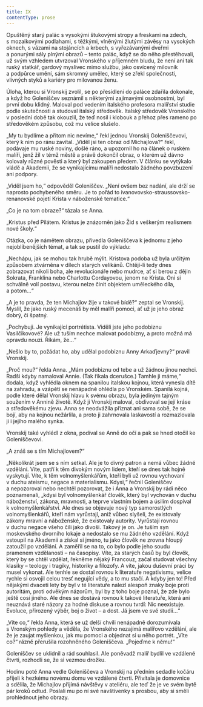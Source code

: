 ```yaml
---
title: IX
contentType: prose
---
```


<section>

Opuštěný starý palác s vysokými štukovými stropy a freskami na zdech, s mozaikovými podlahami, s těžkými, vlněnými žlutými závěsy na vysokých oknech, s vázami na stojáncích a krbech, s vyřezávanými dveřmi a ponurými sály plnými obrazů – tento palác, když se do něho přestěhovali, už svým vzhledem utvrzoval Vronského v příjemném bludu, že není ani tak ruský statkář, gardový myslivec mimo službu, jako osvícený milovník a podpůrce umění, sám skromný umělec, který se zřekl společnosti, vlivných styků a kariéry pro milovanou ženu.

Úloha, kterou si Vronskij zvolil, se po přesídlení do paláce zdařila dokonale, a když ho Goleniščev seznámil s některými zajímavými osobnostmi, byl první dobu klidný. Maloval pod vedením italského profesora malířství studie podle skutečnosti a studoval italský středověk. Italský středověk Vronského v poslední době tak okouzlil, že teď nosil i klobouk a přehoz přes rameno po středověkém způsobu, což mu velice slušelo.

„My tu bydlíme a přitom nic nevíme,“ řekl jednou Vronskij Goleniščevovi, který k nim po ránu zavítal. „Viděl jsi ten obraz od Michajlova?“ řekl, podávaje mu ruské noviny, došlé ráno, a upozornil ho na článek o ruském malíři, jenž žil v témž městě a právě dokončil obraz, o kterém už dávno kolovaly různé pověsti a který byl zakoupen předem. V článku se vytýkalo vládě a Akademii, že se vynikajícímu malíři nedostalo žádného povzbuzení ani podpory.

„Viděl jsem ho,“ odpověděl Goleniščev. „Není ovšem bez nadání, ale drží se naprosto pochybeného směru. Je to pořád to ivanovovsko-straussovsko-renanovské pojetí Krista v náboženské tematice.“

„Co je na tom obraze?“ tázala se Anna.

„Kristus před Pilátem. Kristus je znázorněn jako Žid s veškerým realismem nové školy.“

Otázka, co je námětem obrazu, přivedla Goleniščeva k jednomu z jeho nejoblíbenějších témat, a tak se pustil do výkladu:

„Nechápu, jak se mohou tak hrubě mýlit. Kristova podoba už byla určitým způsobem ztvárněna v dílech starých velikánů. Chtějí-li tedy dnes zobrazovat nikoli boha, ale revolucionáře nebo mudrce, ať si berou z dějin Sokrata, Franklina nebo Charlottu Cordayovou, jenom ne Krista. Oni si schválně volí postavu, kterou nelze činit objektem uměleckého díla, a potom…“

„A je to pravda, že ten Michajlov žije v takové bídě?“ zeptal se Vronskij. Myslil, že jako ruský mecenáš by měl malíři pomoci, ať už je jeho obraz dobrý, či špatný.

„Pochybuji. Je vynikající portrétista. Viděli jste jeho podobiznu Vasilčikovové? Ale už tuším nechce malovat podobizny, a proto možná má opravdu nouzi. Říkám, že…“

„Nešlo by to, požádat ho, aby udělal podobiznu Anny Arkaďjevny?“ pravil Vronskij.

„Proč mou?“ řekla Anna. „Mám podobiznu od tebe a už žádnou jinou nechci. Radši kdyby namaloval Annie. (Tak říkala dcerušce.) Tamhle ji máme,“ dodala, když vyhlédla oknem na spanilou italskou kojnou, která vynesla dítě na zahradu, a vzápětí se nenápadně ohlédla po Vronském. Spanilá kojná, podle které dělal Vronskij hlavu k svému obrazu, byla jediným tajným soužením v Annině životě. Když ji Vronskij maloval, obdivoval se její kráse a středověkému zjevu. Anna se neodvážila přiznat ani sama sobě, že se bojí, aby na kojnou nežárlila, a proto ji zahrnovala laskavostí a rozmazlovala ji i jejího malého synka.

Vronskij také vyhlédl z okna, podíval se Anně do očí a pak se hned otočil ke Goleniščevovi.

„A znáš se s tím Michajlovem?“

„Několikrát jsem se s ním setkal. Ale je to divný patron a nemá vůbec žádné vzdělání. Víte, patří k těm divokým novým lidem, kteří se dnes tak hojně vyskytují. Víte, k těm volnomyšlenkářům, kteří byli už rovnou vychovaní v duchu ateismu, negace a materialismu. Kdysi,“ řečnil Goleniščev a nepozoroval nebo nechtěl pozorovat, že i Anna a Vronskij by rádi něco poznamenali, „kdysi byl volnomyšlenkář člověk, který byl vychován v duchu náboženství, zákona, mravnosti, a teprve vlastním bojem a úsilím dospíval k volnomyšlenkářství. Ale dnes se objevuje nový typ samorostlých volnomyšlenkářů, kteří nám vyrůstají, aniž vůbec slyšeli, že existovaly zákony mravní a náboženské, že existovaly autority. Vyrůstají rovnou v duchu negace všeho čili jako divoši. Takový je on. Je tuším syn moskevského dvorního lokaje a nedostalo se mu žádného vzdělání. Když vstoupil na Akademii a získal si jméno, tu jako člověk ne zrovna hloupý zatoužil po vzdělání. A zaměřil se na to, co bylo podle jeho soudu pramenem vzdělanosti – na časopisy. Víte, za starých časů by byl člověk, který by se chtěl vzdělat, řekněme nějaký Francouz, začal studovat všechny klasiky – teology i tragiky, historiky a filozofy. A víte, jakou duševní práci by musel vykonat. Ale tenhle se dostal rovnou k literatuře negativismu, velice rychle si osvojil celou tresť negující vědy, a to mu stačí. A kdyby jen to! Před nějakými dvaceti lety by byl v té literatuře nalezl alespoň znaky boje proti autoritám, proti odvěkým názorům, byl by z toho boje poznal, že zde bylo ještě cosi jiného. Ale dnes se dostává rovnou k takové literatuře, která ani neuznává staré názory za hodné diskuse a rovnou tvrdí: Nic neexistuje. Evoluce, přirozený výběr, boj o život – a dost. Já jsem ve své studii…“

„Víte co,“ řekla Anna, která se už delší chvíli nenápadně dorozumívala s Vronským pohledy a věděla, že Vronského nezajímá malířovo vzdělání, ale že je zaujat myšlenkou, jak mu pomoci a objednat si u něho portrét. „Víte co?“ rázně přerušila rozohněného Goleniščeva. „Pojeďme k němu!“

Goleniščev se uklidnil a rád souhlasil. Ale poněvadž malíř bydlil ve vzdálené čtvrti, rozhodli se, že si vezmou drožku.

Hodinu poté Anna vedle Goleniščeva a Vronskij na předním sedadle kočáru přijeli k hezkému novému domu ve vzdálené čtvrti. Přivítala je domovnice a sdělila, že Michajlov přijímá návštěvy v ateliéru, ale teď že je ve svém bytě pár kroků odtud. Poslali mu po ní své navštívenky s prosbou, aby si směli prohlédnout jeho obrazy.

</section>
